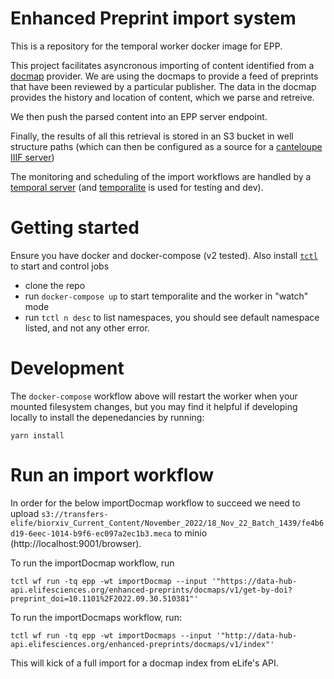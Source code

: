 # Enhanced Preprint import system

This is a repository for the temporal worker docker image for EPP.

This project facilitates asyncronous importing of content identified from a [docmap](https://docmaps.knowledgefutures.org/pub/sgkf1pqa) provider. We are using the docmaps to provide a feed of preprints that have been reviewed by a particular publisher. The data in the docmap provides the history and location of content, which we parse and retreive.

We then push the parsed content into an EPP server endpoint.

Finally, the results of all this retrieval is stored in an S3 bucket in well structure paths (which can then be configured as a source for a [canteloupe IIIF server](https://github.com/elifesciences/enhanced-preprints-image-server))

The monitoring and scheduling of the import workflows are handled by a [temporal server](https://temporal.io/) (and [temporalite](https://github.com/temporalio/temporalite) is used for testing and dev).

# Getting started

Ensure you have docker and docker-compose (v2 tested). Also install [`tctl`](https://github.com/temporalio/tctl) to start and control jobs

- clone the repo
- run `docker-compose up` to start temporalite and the worker in "watch" mode
- run `tctl n desc` to list namespaces, you should see default namespace listed, and not any other error.

# Development

The `docker-compose` workflow above will restart the worker when your mounted filesystem changes, but you may find it helpful if developing locally to install the depenedancies by running:

```
yarn install
```

# Run an import workflow

In order for the below importDocmap workflow to succeed we need to upload `s3://transfers-elife/biorxiv_Current_Content/November_2022/18_Nov_22_Batch_1439/fe4b6d19-6eec-1014-b9f6-ec097a2ec1b3.meca` to minio (http://localhost:9001/browser).

To run the importDocmap workflow, run

```
tctl wf run -tq epp -wt importDocmap --input '"https://data-hub-api.elifesciences.org/enhanced-preprints/docmaps/v1/get-by-doi?preprint_doi=10.1101%2F2022.09.30.510381"'
```

To run the importDocmaps workflow, run:

```
tctl wf run -tq epp -wt importDocmaps --input '"http://data-hub-api.elifesciences.org/enhanced-preprints/docmaps/v1/index"'
```

This will kick of a full import for a docmap index from eLife's API.
